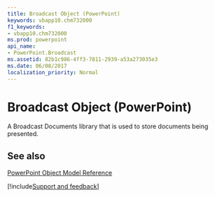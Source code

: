 ```yaml
---
title: Broadcast Object (PowerPoint)
keywords: vbapp10.chm732000
f1_keywords:
- vbapp10.chm732000
ms.prod: powerpoint
api_name:
- PowerPoint.Broadcast
ms.assetid: 82b1c986-4ff3-7811-2939-a53a273035e3
ms.date: 06/08/2017
localization_priority: Normal
---
```



# Broadcast Object (PowerPoint)

A Broadcast Documents library that is used to store documents being presented. 


## See also


[PowerPoint Object Model Reference](overview/PowerPoint/object-model.md)

[!include[Support and feedback](~/includes/feedback-boilerplate.md)]